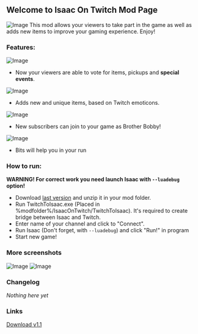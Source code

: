 ## Welcome to Isaac On Twitch Mod Page
![Image](https://vfstudio.github.io/IsaacOnTwitch/imgs/00.png)
This mod allows your viewers to take part in the game as well as adds new items to improve your gaming experience. Enjoy!


### Features:

![Image](https://vfstudio.github.io/IsaacOnTwitch/imgs/02.png)
- Now your viewers are able to vote for items, pickups and **special events**.

![Image](https://vfstudio.github.io/IsaacOnTwitch/imgs/03.png)
- Adds new and unique items, based on Twitch emoticons.

![Image](https://vfstudio.github.io/IsaacOnTwitch/imgs/04.png)
- New subscribers can join to your game as Brother Bobby!

![Image](https://vfstudio.github.io/IsaacOnTwitch/imgs/05.png)
- Bits will help you in your run



### How to run:
**WARNING! For correct work you need launch Isaac with `--luadebug` option!**

- Download [last version](https://vfstudio.github.io/IsaacOnTwitch/IsaacOnTwitch_v1.1.zip) and unzip it in your mod folder.
- Run TwitchToIsaac.exe (Placed in %modfolder%/IsaacOnTwitch/TwitchToIsaac). It's required to create bridge between Isaac and Twitch.
- Enter name of your channel and click to "Connect".
- Run Isaac (Don't forget, with `--luadebug`) and click "Run!" in program
- Start new game!

### More screenshots

![Image](https://vfstudio.github.io/IsaacOnTwitch/imgs/01.png)
![Image](https://vfstudio.github.io/IsaacOnTwitch/imgs/06.png)

### Changelog

_Nothing here yet_

### Links
[Download v1.1](https://vfstudio.github.io/IsaacOnTwitch/IsaacOnTwitch_v1.1.zip)